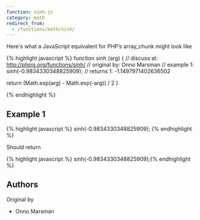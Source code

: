 ```yaml
---
function: sinh.js
category: math
redirect_from:
  - /functions/math/sinh/
---
```


<!-- WARNING! This file is auto generated by `npm run web:inject`, do not edit by hand -->

Here's what a JavaScript equivalent for PHP’s array_chunk might look like

{% highlight javascript %}
function sinh (arg) {
  //  discuss at: http://phpjs.org/functions/sinh/
  // original by: Onno Marsman
  //   example 1: sinh(-0.9834330348825909);
  //   returns 1: -1.1497971402636502

  return (Math.exp(arg) - Math.exp(-arg)) / 2
}

{% endhighlight %}

## Example 1

{% highlight javascript %}
sinh(-0.9834330348825909);
{% endhighlight %}

Should return

{% highlight javascript %}
sinh(-0.9834330348825909);{% endhighlight %}


## Authors


Original by

- Onno Marsman

